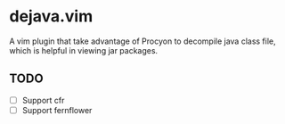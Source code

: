 # dejava.vim

A vim plugin that take advantage of Procyon to decompile java class file, which is helpful in viewing jar packages.

## TODO
- [ ] Support cfr
- [ ] Support fernflower
